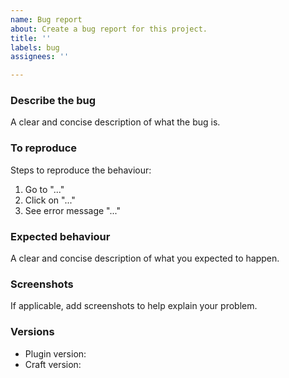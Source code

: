 ```yaml
---
name: Bug report
about: Create a bug report for this project.
title: ''
labels: bug
assignees: ''

---
```


### Describe the bug
A clear and concise description of what the bug is.

### To reproduce
Steps to reproduce the behaviour:
1. Go to "..."
2. Click on "..."
3. See error message "..."

### Expected behaviour
A clear and concise description of what you expected to happen.

### Screenshots
If applicable, add screenshots to help explain your problem.

### Versions
- Plugin version: 
- Craft version: 